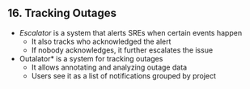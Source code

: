 ## 16. Tracking Outages

- *Escalator* is a system that alerts SREs when certain events happen
    - It also tracks who acknowledged the alert
    - If nobody acknowledges, it further escalates the issue
- Outalator* is a system for tracking outages
    - It allows annotating and analyzing outage data
    - Users see it as a list of notifications grouped by project

